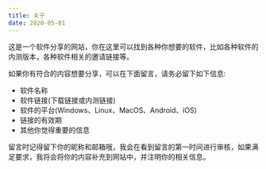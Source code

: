 ```yaml
---
title: 关于
date: 2020-05-01
---
```

这是一个软件分享的网站，你在这里可以找到各种你想要的软件，比如各种软件的内测版本，各种软件相关的邀请链接等。

如果你有符合的内容想要分享，可以在下面留言，请务必留下如下信息:
- 软件名称
- 软件链接(下载链接或内测链接)
- 软件的平台(Windows、Linux、MacOS、Android、iOS)
- 链接的有效期
- 其他你觉得重要的信息

留言时记得留下你的昵称和邮箱哦，我会在看到留言的第一时间进行审核，如果满足要求，我将会将你的内容补充到网站中，并注明你的相关信息。